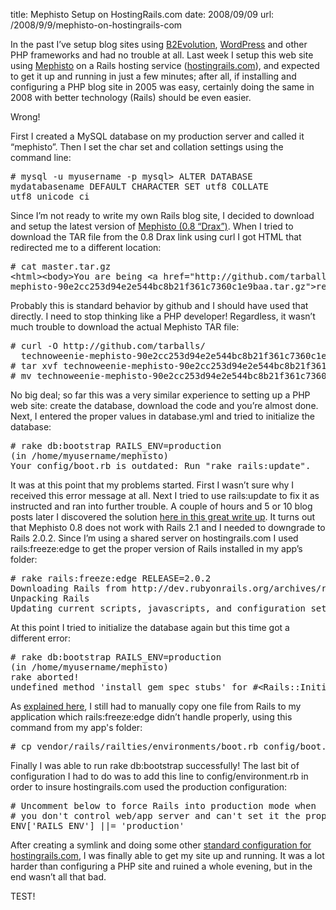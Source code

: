 title: Mephisto Setup on HostingRails.com
date: 2008/09/09
url: /2008/9/9/mephisto-on-hostingrails-com

In the past I’ve setup blog sites using [B2Evolution](http://b2evolution.net/), [WordPress](http://wordpress.org/) and other PHP frameworks and had no trouble at all. Last week I setup this web site using [Mephisto](http://mephistoblog.com/) on a Rails hosting service ([hostingrails.com](http://www.hostingrails.com/)), and expected to get it up and running in just a few minutes; after all, if installing and configuring a PHP blog site in 2005 was easy, certainly doing the same in 2008 with better technology (Rails) should be even easier.

Wrong!

First I created a MySQL database on my production server and called it “mephisto”. Then I set the char set and collation settings using the command line:<pre># mysql -u myusername -p
mysql> ALTER DATABASE mydatabasename DEFAULT CHARACTER SET utf8
  COLLATE utf8_unicode_ci</pre>

Since I’m not ready to write my own Rails blog site, I decided to download and setup the latest version of [Mephisto (0.8 “Drax”)](http://mephistoblog.com/download). When I tried to download the TAR file from the 0.8 Drax link using curl I got HTML that redirected me to a different location:

<pre># cat master.tar.gz
&lt;html>&lt;body>You are being &lt;a href="http://github.com/tarballs/technoweenie-
mephisto-90e2cc253d94e2e544bc8b21f361c7360c1e9baa.tar.gz">redirected&lt;/a>.&lt;/body>&lt;/html></pre>

Probably this is standard behavior by github and I should have used that directly. I need to stop thinking like a PHP developer! Regardless, it wasn’t much trouble to download the actual Mephisto TAR file:

<pre># curl -O http://github.com/tarballs/
  technoweenie-mephisto-90e2cc253d94e2e544bc8b21f361c7360c1e9baa.tar.gz
# tar xvf technoweenie-mephisto-90e2cc253d94e2e544bc8b21f361c7360c1e9baa.tar.gz
# mv technoweenie-mephisto-90e2cc253d94e2e544bc8b21f361c7360c1e9baa mephisto</pre>

No big deal; so far this was a very similar experience to setting up a PHP web site: create the database, download the code and you’re almost done. Next, I entered the proper values in database.yml and tried to initialize the database:

<pre># rake db:bootstrap RAILS_ENV=production
(in /home/myusername/mephisto)
Your config/boot.rb is outdated: Run "rake rails:update".</pre>

It was at this point that my problems started. First I wasn’t sure why I received this error message at all. Next I tried to use rails:update to fix it as instructed and ran into further trouble. A couple of hours and 5 or 10 blog posts later I discovered the solution [here in this great write up](http://groups.google.com/group/MephistoBlog/browse_thread/thread/a03e8ac350382e0e). It turns out that Mephisto 0.8 does not work with Rails 2.1 and I needed to downgrade to Rails 2.0.2. Since I’m using a shared server on hostingrails.com I used rails:freeze:edge to get the proper version of Rails installed in my app’s folder:

<pre># rake rails:freeze:edge RELEASE=2.0.2
Downloading Rails from http://dev.rubyonrails.org/archives/rails_2.0.2.zip
Unpacking Rails
Updating current scripts, javascripts, and configuration settings</pre>

At this point I tried to initialize the database again but this time got a different error:

<pre># rake db:bootstrap RAILS_ENV=production
(in /home/myusername/mephisto)
rake aborted!
undefined method 'install_gem_spec_stubs' for #&lt;Rails::Initializer:0xb7c652e8></pre>

As [explained here](http://groups.google.com/group/MephistoBlog/browse_thread/thread/a03e8ac350382e0e), I still had to manually copy one file from Rails to my application which rails:freeze:edge didn’t handle properly, using this command from my app's folder:

<pre># cp vendor/rails/railties/environments/boot.rb config/boot.rb</pre>

Finally I was able to run rake db:bootstrap successfully! The last bit of configuration I had to do was to add this line to config/environment.rb in order to insure hostingrails.com used the production configuration:

<pre># Uncomment below to force Rails into production mode when
# you don't control web/app server and can't set it the proper way
ENV['RAILS_ENV'] ||= 'production'</pre>

After creating a symlink and doing some other [standard configuration for hostingrails.com](http://www.hostingrails.com/forums/wiki_thread/1), I was finally able to get my site up and running. It was a lot harder than configuring a PHP site and ruined a whole evening, but in the end wasn’t all that bad.

TEST!

